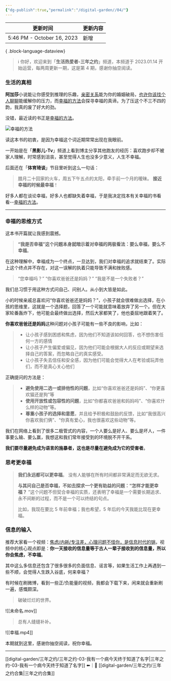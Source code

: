 ```yaml
---
{"dg-publish":true,"permalink":"/digital-garden//04/"}
---
```



| 更新时间                       | 更新内容 |
| -------------------------- | ---- |
| 5:46 PM - October 16, 2023 | 新增   |

{ .block-language-dataview}

> ℹ️ 你好，欢迎来到「**生活热爱者-三年之约**」频道，本频道于 2023.01.14 开始运营，每两周更新一期，这是第 4 期，感谢你抽空阅读。

### 生活的真相

**阿加莎**小说能让你感受到推理的乐趣，[亲密关系](https://book.douban.com/subject/26363229/)能为你的婚姻破局，[也许你该找个人聊聊](https://book.douban.com/subject/35481512/)能缓解你的压力，而[幸福的方法](https://book.douban.com/subject/20480823/)会探寻幸福的真谛。为了压这个不三不四的韵，我真的废了好大的劲。

没错，最近读的书正是[幸福的方法](https://book.douban.com/subject/20480823/)。

![幸福的方法](https://100-1258489360.cos.ap-shanghai.myqcloud.com/202302271036807.png)

读这本书的初衷，是因为幸福这个词近期常常出现在我眼前。

一开始是在「**黑影儿-Tv**」频道上看到博主分享其他跑友的经历：喜欢跑步却不被家人理解，时常感到沮丧，甚至觉得人生也没多少意义，人生不幸福。

后面还在「**体育琦谈**」节目里听到这么一句话：

> 腊月二十回家的火车，周五下午五点的太阳，牵手前一个月的暧昧。 **接近幸福的时候最幸福**！

好多人都在谈论幸福，好多人也都缺失着幸福，于是我决定找本有关幸福的书看看--[幸福的方法](https://book.douban.com/subject/20480823/)。

---

### 幸福的思维方式

这本书开篇就让我感到震撼。

> **“我是否幸福”这个问题本身就暗示着对幸福的两极看法：要么幸福，要么不幸福**。

在这种理解中，幸福成为一个终点，一旦达到，我们对幸福的追求就结束了。实际上这个终点并不存在，对这一误解的执着只能导致不满和挫败感。

> “您幸福吗？”
> “你喜欢爸爸还是妈妈？”
> “我是不是一个失败者？”

我们总习惯于用这种方式问自己、问别人。从小到大皆是如此。

小的时候亲戚总喜欢问“你喜欢爸爸还是妈妈？”，小孩子就会很难做出选择，在小孩的思维里，这就是一个选择题，回答了一个可能就意味着放弃了另一个。但在大家轮番轰炸下，他可能会最终做出选择，然后大家都笑了，他也委屈地跟着笑了。

**你喜欢爸爸还是妈妈**这种问题对小孩子可能有一些不良的影响，比如：

> - 让小孩子感到困惑和焦虑，因为他们不知道该如何回答，也不想伤害任何一方的感情
> - 让小孩子产生偏爱或偏见，因为他们可能会根据大人的反应或期望来选择自己的答案，而忽略自己的真实感受。
> - 让小孩子失去信任和安全感，因为他们可能会觉得大人在考验或玩弄他们，而不是真心关心他们

正确提问的方法是：

> - **避免使用二选一或排他性的问题**，比如“你喜欢爸爸还是妈妈”、“你更喜欢猫还是狗”等
> - **使用开放性或包容性的问题**，比如“你都喜欢爸爸和妈妈吗”、“你喜欢什么样的动物”等。
> - **尊重小孩子的选择和意愿**，并且给予积极和鼓励的反馈，比如“我很高兴你喜欢我们俩”、“你真有爱心，我也很喜欢这些动物”等。

我们在网络上看到了很多二极管式的内容，一个人要么是好人、要么是坏人，一件事要么输、要么赢，我想这和我们常年接受到的环境脱不开干系。

**我们要尽量避免成为语言的施暴者，这也是尽量在避免成为它的受害者**。

### 思考更幸福

> **我们永远都可以更幸福**。
> 没有人能够在所有时间都非常满足而无欲无求。
> 
> **与其问自己是否幸福，不如去探求一个更有助益的问题：“怎样才能更幸福？**
> ”这个问题不但契合幸福的实质，还表明了幸福是一个需要长期追求、永不间断的过程，而不是一个可以终结的句点。
> 
> 比如，我现在要比 5 年前幸福；我也希望，5 年后的今天我能比现在更幸福。

### 信息的输入

推荐大家看一个视频：[焦虑/内耗/专注差，心理问题不怪你，是信息时代的锅](http://b23.tv/5bVVkKo)，视频中的核心观点即是：**你一天接收的信息量等于古人一辈子接收到的信息量，所以你会焦虑，不幸福**。

其中这么多信息还包含了很多很多的负面信息、谣言等，如果生活工作上再遇到一些不顺，会觉得人生跌入谷底，何来幸福？

有时候在刷微博，看到一些正/负能量的视频，我都会下载下来，闲来就会重新刷一遍，感慨颇深。

> 破破烂烂的世界。

![[未命名.mov]]

> 总有人缝缝补补。

![[幸福.mp4]]

本期就到这里，感谢你抽空阅读，祝你幸福。

---

[[digital-garden/三年之约/三年之约-03-我有一个病今天终于知道了名字\|三年之约-03-我有一个病今天终于知道了名字]] ⬅️｜📑 [[digital-garden/三年之约/三年之约合集\|三年之约合集]]
